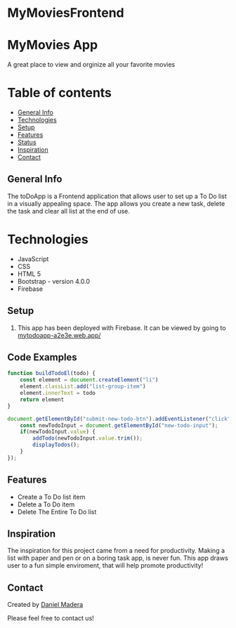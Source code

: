 # MyMoviesFrontend
# MyMovies App
 A great place to view and orginize all your favorite movies
# Table of contents
* [General Info](#general-info)
* [Technologies](#technologies)
* [Setup](#setup)
* [Features](#features)
* [Status](#status)
* [Inspiration](#inspiration)
* [Contact](#contact)
## General Info
The toDoApp is a Frontend application that allows user to set up a To Do list in a visually appealing space. The app allows you create a new task, delete the task and clear all list at the end of use.

# Technologies
* JavaScript
* CSS
* HTML 5
* Bootstrap - version 4.0.0
* Firebase

## Setup
1. This app has been deployed with Firebase. It can be viewed by going to [mytodoapp-a2e3e.web.app/](https://mytodoapp-a2e3e.web.app/)

## Code Examples
```javascript
function buildTodoEl(todo) {
    const element = document.createElement("li")
    element.classList.add("list-group-item")
    element.innerText = todo
    return element
}

document.getElementById("submit-new-todo-btn").addEventListener("click", (event) => {
    const newTodoInput = document.getElementById("new-todo-input");
    if(newTodoInput.value) {
        addTodo(newTodoInput.value.trim());
        displayTodos();
    }
});
```
## Features
* Create a To Do list item
* Delete a To Do item
* Delete The Entire To Do list

## Inspiration
The inspiration for this project came from a need for productivity. Making a list with paper and pen or on a boring task app, is never fun. This app draws user to a fun simple enviroment, that will help promote productivity!

## Contact
Created by [Daniel Madera](https://www.linkedin.com/in/daniel-madera-925b4987/)

Please feel free to contact us!
